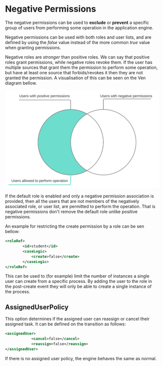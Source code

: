 # Negative Permissions

The negative permissions can be used to **exclude** or **prevent** a specific group of users from performing some operation in the application engine.

Negative permissions can be used with both roles and user lists, and are defined by using the _false_ value instead of the more common _true_ value when granting permissions.

Negative roles are _stronger_ than positive roles. We can say that positive roles grant permissions, while negative roles revoke them.
If the user has multiple sources that grant them the permission to perform some operation, but have at least one source that forbids/revokes it then they are not granted the permission.
A visualisation of this can be seen on the Ven diagram bellow.

![](Negative-Roles-graph.svg)

If the default role is enabled and only a negative permission association is provided, then all the users that are not members of the negatively associated role, or user list,
are permitted to perform the operation. That is negative permissions don't remove the default role unlike positive permissions.

An example for restricting the create permission by a role can be sen bellow:

```xml
<roleRef>
        <id>student</id>
        <caseLogic>
            <create>false</create>
        </caseLogic>
</roleRef>
```

This can be used to (for example) limit the number of instances a single user can create from a specific process.
By adding the user to the role in the post-create event they will only be able to create a single instance of the process.

## AssignedUserPolicy

This option determines if the assigned user can reassign or cancel their assigned task.
It can be defined on the transition as follows:

```xml
<assignedUser>
            <cancel>false</cancel>
            <reassign>false</reassign>
</assignedUser>
```

If there is no assigned user policy, the engine behaves the same as normal.
